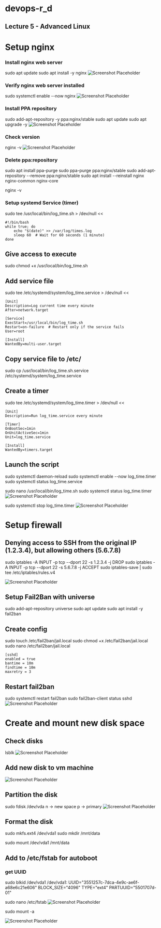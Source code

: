 # devops-r_d

## Lecture 5 - Advanced Linux

# Setup nginx

### Install nginx web server 
sudo apt update
sudo apt install -y nginx
![Screenshot Placeholder](./lecture_6/images/install_nginx.png)

###  Verify nginx web server installed 
sudo systemctl enable --now nginx
![Screenshot Placeholder](./lecture_6/images/check_nginx_installed.png)

### Install PPA repository
sudo add-apt-repository -y ppa:nginx/stable
sudo apt update
sudo apt upgrade -y
![Screenshot Placeholder](./lecture_6/images/add_ppa_repository.png)


### Check version 
nginx -v
![Screenshot Placeholder](./lecture_6/images/nginx_update.png)

### Delete ppa:repository 
sudo apt install ppa-purge
sudo ppa-purge ppa:nginx/stable 
sudo add-apt-repository --remove ppa:nginx/stable
sudo apt install --reinstall nginx nginx-common nginx-core

nginx -v

### Setup systemd Service (timer)

sudo tee /usr/local/bin/log_time.sh > /dev/null <<
```
#!/bin/bash
while true; do
    echo "$(date)" >> /var/log/times.log
    sleep 60  # Wait for 60 seconds (1 minute)
done
```

## Give access to execute 

sudo chmod +x /usr/local/bin/log_time.sh

## Add service file 

sudo tee /etc/systemd/system/log_time.service > /dev/null <<
```
[Unit]
Description=Log current time every minute
After=network.target

[Service]
ExecStart=/usr/local/bin/log_time.sh
Restart=on-failure  # Restart only if the service fails
User=root

[Install]
WantedBy=multi-user.target
```

## Copy service file to /etc/ 

sudo cp /usr/local/bin/log_time.sh.service /etc/systemd/system/log_time.service


## Create a timer 

sudo tee /etc/systemd/system/log_time.timer > /dev/null <<
```
[Unit]
Description=Run log_time.service every minute

[Timer]
OnBootSec=1min
OnUnitActiveSec=1min
Unit=log_time.service

[Install]
WantedBy=timers.target
```

## Launch the script 

sudo systemctl daemon-reload
sudo systemctl enable --now log_time.timer
sudo systemctl status log_time.service

sudo nano /usr/local/bin/log_time.sh
sudo systemctl status log_time.timer
![Screenshot Placeholder](./lecture_6/images/start_timer.png)
 
sudo systemctl stop log_time.timer
![Screenshot Placeholder](./lecture_6/images/stop_timer.png)

# Setup firewall


## Denying access to SSH from the original IP (1.2.3.4), but allowing others (5.6.7.8)

sudo iptables -A INPUT -p tcp --dport 22 -s 1.2.3.4 -j DROP
sudo iptables -A INPUT -p tcp --dport 22 -s 5.6.7.8 -j ACCEPT
sudo iptables-save | sudo tee /etc/iptables/rules.v4

![Screenshot Placeholder](./lecture_6/images/iptable_create_rules.png)

## Setup Fail2Ban with universe

sudo add-apt-repository universe
sudo apt update
sudo apt install -y fail2ban

## Create config 
sudo touch /etc/fail2ban/jail.local
sudo chmod +x /etc/fail2ban/jail.local
sudo nano /etc/fail2ban/jail.local
```
[sshd]
enabled = true
bantime = 10m
findtime = 10m
maxretry = 3
```
## Restart fail2ban

sudo systemctl restart fail2ban
sudo fail2ban-client status sshd
![Screenshot Placeholder](./lecture_6/images/fairban.png)


# Create and mount new disk space 

## Check disks 
lsblk
![Screenshot Placeholder](./lecture_6/images/disks.png)

## Add new disk to vm machine 

![Screenshot Placeholder](./lecture_6/add_new_disk.png)

## Partition the disk 
sudo fdisk /dev/vda
n -> new space 
p -> primary 
![Screenshot Placeholder](./lecture_6/partition_disk.png)

## Format the disk
sudo mkfs.ext4 /dev/vda1
sudo mkdir /mnt/data

sudo mount /dev/vda1 /mnt/data

## Add to /etc/fstab for autoboot

### get UUID 
sudo blkid /dev/vda1
/dev/vda1: UUID="3551257c-7dca-4e9c-ae6f-a68e6c21e606" BLOCK_SIZE="4096" TYPE="ext4" PARTUUID="5501707d-01"

sudo nano /etc/fstab
![Screenshot Placeholder](./lecture_6/images/add_fstab.png)

sudo mount -a

![Screenshot Placeholder](./llecture_6/images/show_new_disk_mounted.png)
